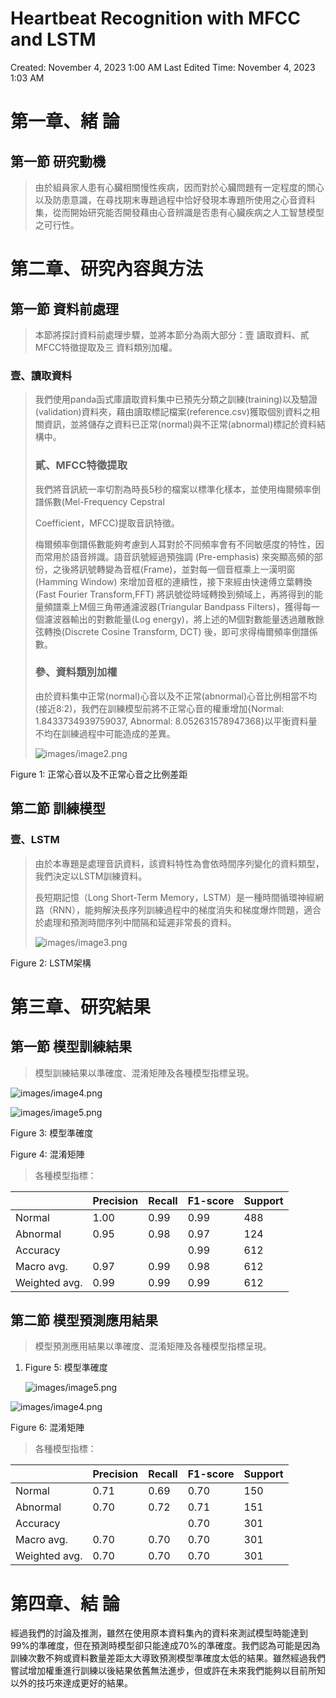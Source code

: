 # Heartbeat Recognition with MFCC and LSTM

Created: November 4, 2023 1:00 AM
Last Edited Time: November 4, 2023 1:03 AM

# 第一章、緒 論

## 第一節 研究動機

> 由於組員家人患有心臟相關慢性疾病，因而對於心臟問題有一定程度的關心以及防患意識，在尋找期末專題過程中恰好發現本專題所使用之心音資料集，從而開始研究能否開發藉由心音辨識是否患有心臟疾病之人工智慧模型之可行性。
> 

# 第二章、研究內容與方法

## 第一節 資料前處理

> 本節將探討資料前處理步驟，並將本節分為兩大部分：壹 讀取資料、貳 MFCC特徵提取及三 資料類別加權。
> 

### 壹、讀取資料

> 我們使用panda函式庫讀取資料集中已預先分類之訓練(training)以及驗證(validation)資料夾，藉由讀取標記檔案(reference.csv)獲取個別資料之相關資訊，並將儲存之資料已正常(normal)與不正常(abnormal)標記於資料結構中。
> 
> 
> ### 貳、MFCC特徵提取
> 
> 我們將音訊統一率切割為時長5秒的檔案以標準化樣本，並使用梅爾頻率倒譜係數(Mel-Frequency Cepstral
> 
> Coefficient，MFCC)提取音訊特徵。
> 
> 梅爾頻率倒譜係數能夠考慮到人耳對於不同頻率會有不同敏感度的特性，因而常用於語音辨識。語音訊號經過預強調 (Pre-emphasis) 來突顯高頻的部份，之後將訊號轉變為音框(Frame)，並對每一個音框乘上一漢明窗(Hamming Window) 來增加音框的連續性，接下來經由快速傅立葉轉換(Fast Fourier Transform,FFT) 將訊號從時域轉換到頻域上，再將得到的能量頻譜乘上M個三角帶通濾波器(Triangular Bandpass Filters)，獲得每一個濾波器輸出的對數能量(Log energy)，將上述的M個對數能量透過離散餘弦轉換(Discrete Cosine Transform, DCT) 後，即可求得梅爾頻率倒譜係數。
> 
> ### 參、資料類別加權
> 
> 由於資料集中正常(normal)心音以及不正常(abnormal)心音比例相當不均(接近8:2)，我們在訓練模型前將不正常心音的權重增加{Normal: 1.8433734939759037, Abnormal: 8.052631578947368}以平衡資料量不均在訓練過程中可能造成的差異。
> 
> ![images/image2.png](Heartbeat%20Recognition%20with%20MFCC%20and%20LSTM%202c3d880546434ef7aede060973aa7a7d/image2.png)
> 

Figure 1: 正常心音以及不正常心音之比例差距

## 第二節 訓練模型

### 壹、LSTM

> 由於本專題是處理音訊資料，該資料特性為會依時間序列變化的資料類型，我們決定以LSTM訓練資料。
> 
> 
> 長短期記憶（Long Short-Term Memory，LSTM）是一種時間循環神經網路（RNN），能夠解決長序列訓練過程中的梯度消失和梯度爆炸問題，適合於處理和預測時間序列中間隔和延遲非常長的資料。
> 
> ![images/image3.png](Heartbeat%20Recognition%20with%20MFCC%20and%20LSTM%202c3d880546434ef7aede060973aa7a7d/image3.png)
> 

Figure 2: LSTM架構

# 第三章、研究結果

## 第一節 模型訓練結果

> 模型訓練結果以準確度、混淆矩陣及各種模型指標呈現。
> 

![images/image4.png](Heartbeat%20Recognition%20with%20MFCC%20and%20LSTM%202c3d880546434ef7aede060973aa7a7d/image4.png)

![images/image5.png](Heartbeat%20Recognition%20with%20MFCC%20and%20LSTM%202c3d880546434ef7aede060973aa7a7d/image5.png)

Figure 3: 模型準確度

Figure 4: 混淆矩陣

> 各種模型指標：
> 

|  | Precision | Recall | F1-score | Support |
| --- | --- | --- | --- | --- |
| Normal | 1.00 | 0.99 | 0.99 | 488 |
| Abnormal | 0.95 | 0.98 | 0.97 | 124 |
| Accuracy |  |  | 0.99 | 612 |
| Macro avg. | 0.97 | 0.99 | 0.98 | 612 |
| Weighted avg. | 0.99 | 0.99 | 0.99 | 612 |

## 第二節 模型預測應用結果

> 模型預測應用結果以準確度、混淆矩陣及各種模型指標呈現。
> 
1. Figure 5: 模型準確度
    
    ![images/image5.png](Heartbeat%20Recognition%20with%20MFCC%20and%20LSTM%202c3d880546434ef7aede060973aa7a7d/image5.png)
    

![images/image4.png](Heartbeat%20Recognition%20with%20MFCC%20and%20LSTM%202c3d880546434ef7aede060973aa7a7d/image4.png)

Figure 6: 混淆矩陣

> 各種模型指標：
> 

|  | Precision | Recall | F1-score | Support |
| --- | --- | --- | --- | --- |
| Normal | 0.71 | 0.69 | 0.70 | 150 |
| Abnormal | 0.70 | 0.72 | 0.71 | 151 |
| Accuracy |  |  | 0.70 | 301 |
| Macro avg. | 0.70 | 0.70 | 0.70 | 301 |
| Weighted avg. | 0.70 | 0.70 | 0.70 | 301 |

# 第四章、結 論

經過我們的討論及推測，雖然在使用原本資料集內的資料來測試模型時能達到99%的準確度，但在預測時模型卻只能達成70%的準確度。我們認為可能是因為訓練次數不夠或資料數量差距太大導致預測模型準確度太低的結果。雖然經過我們嘗試增加權重進行訓練以後結果依舊無法進步，但或許在未來我們能夠以目前所知以外的技巧來達成更好的結果。